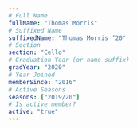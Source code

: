 ```yaml
---
# Full Name
fullName: "Thomas Morris"
# Suffixed Name
suffixedName: "Thomas Morris ’20"
# Section
section: "Cello"
# Graduation Year (or name suffix)
gradYear: "2020"
# Year Joined
memberSince: "2016"
# Active Seasons
seasons: ["2019/20"]
# Is active member?
active: "true"
---
```


